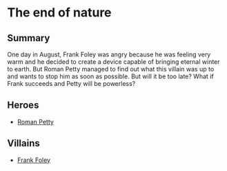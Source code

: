 # The end of nature

## Summary
One day in August, Frank Foley was angry because he was feeling very warm and he decided to create a device capable of bringing eternal winter to earth. But Roman Petty managed to find out what this villain was up to and wants to stop him as soon as possible. But will it be too late? What if Frank succeeds and Petty will be powerless?

## Heroes
- [Roman Petty](./../superheroes/Roman_Petty.md)


## Villains
- [Frank Foley](./../villains/frank.foley.md)
